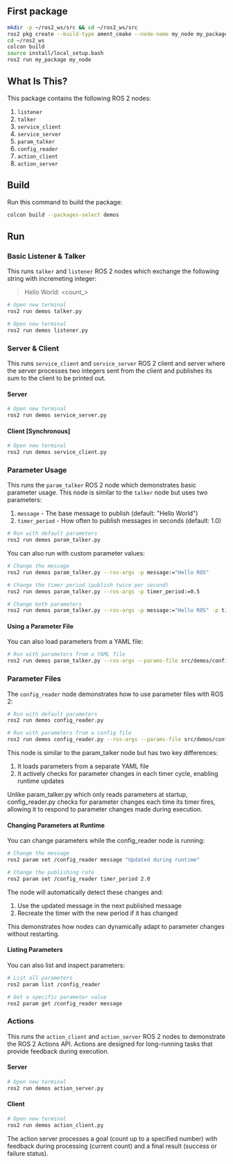 ## First package

```bash
mkdir -p ~/ros2_ws/src && cd ~/ros2_ws/src
ros2 pkg create --build-type ament_cmake --node-name my_node my_package
cd ~/ros2_ws
colcon build
source install/local_setup.bash
ros2 run my_package my_node
```

## **What Is This?**

This package contains the following ROS 2 nodes:

1. `listener`
2. `talker`
3. `service_client`
4. `service_server`
5. `param_talker`
6. `config_reader`
7. `action_client`
8. `action_server`

## **Build**

Run this command to build the package:

```bash
colcon build --packages-select demos
```

## **Run**

### Basic Listener & Talker

This runs `talker` and `listener` ROS 2 nodes which exchange the following string with incremeting integer:

> Hello World: <count_>

```bash
# Open new terminal
ros2 run demos talker.py
```

```bash
# Open new terminal
ros2 run demos listener.py
```

### Server & Client

This runs `service_client` and `service_server` ROS 2 client and server where the server processes two integers sent from the client and publishes its sum to the client to be printed out.

#### Server

```bash
# Open new terminal
ros2 run demos service_server.py
```

#### Client [Synchronous]

```bash
# Open new terminal
ros2 run demos service_client.py
```

### Parameter Usage

This runs the `param_talker` ROS 2 node which demonstrates basic parameter usage. This node is similar to the `talker` node but uses two parameters:

1. `message` - The base message to publish (default: "Hello World")
2. `timer_period` - How often to publish messages in seconds (default: 1.0)

```bash
# Run with default parameters
ros2 run demos param_talker.py
```

You can also run with custom parameter values:

```bash
# Change the message
ros2 run demos param_talker.py --ros-args -p message:="Hello ROS"

# Change the timer period (publish twice per second)
ros2 run demos param_talker.py --ros-args -p timer_period:=0.5

# Change both parameters
ros2 run demos param_talker.py --ros-args -p message:="Hello ROS" -p timer_period:=0.5
```

#### Using a Parameter File

You can also load parameters from a YAML file:

```bash
# Run with parameters from a YAML file
ros2 run demos param_talker.py --ros-args --params-file src/demos/config/params.yaml
```

### Parameter Files

The `config_reader` node demonstrates how to use parameter files with ROS 2:

```bash
# Run with default parameters
ros2 run demos config_reader.py

# Run with parameters from a config file
ros2 run demos config_reader.py --ros-args --params-file src/demos/config/params.yaml
```

This node is similar to the param_talker node but has two key differences:
1. It loads parameters from a separate YAML file
2. It actively checks for parameter changes in each timer cycle, enabling runtime updates

Unlike param_talker.py which only reads parameters at startup, config_reader.py checks for parameter changes each time its timer fires, allowing it to respond to parameter changes made during execution.

#### Changing Parameters at Runtime

You can change parameters while the config_reader node is running:

```bash
# Change the message
ros2 param set /config_reader message "Updated during runtime"

# Change the publishing rate
ros2 param set /config_reader timer_period 2.0
```

The node will automatically detect these changes and:
1. Use the updated message in the next published message
2. Recreate the timer with the new period if it has changed

This demonstrates how nodes can dynamically adapt to parameter changes without restarting.

#### Listing Parameters

You can also list and inspect parameters:

```bash
# List all parameters
ros2 param list /config_reader

# Get a specific parameter value
ros2 param get /config_reader message
```

### Actions

This runs the `action_client` and `action_server` ROS 2 nodes to demonstrate the ROS 2 Actions API. Actions are designed for long-running tasks that provide feedback during execution.

#### Server

```bash
# Open new terminal
ros2 run demos action_server.py
```

#### Client

```bash
# Open new terminal
ros2 run demos action_client.py
```

The action server processes a goal (count up to a specified number) with feedback during processing (current count) and a final result (success or failure status).
